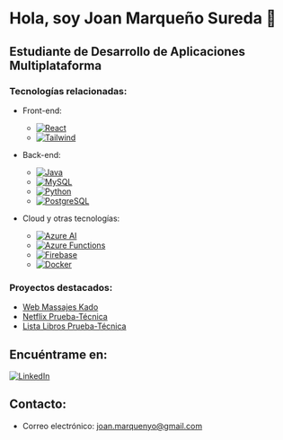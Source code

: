 # Hola, soy Joan Marqueño Sureda 👋

## Estudiante de Desarrollo de Aplicaciones Multiplataforma

### Tecnologías relacionadas:

- Front-end:
    - [![React](https://img.shields.io/badge/-React-61DAFB?style=for-the-badge&logo=react&logoColor=white&labelColor=101010)]()
    - [![Tailwind](https://img.shields.io/badge/-Tailwind-38B2AC?style=for-the-badge&logo=tailwind-css&logoColor=white&labelColor=101010)]()

- Back-end:
    - [![Java](https://img.shields.io/badge/Java-007396?style=for-the-badge&logo=java&logoColor=white&labelColor=101010)]()
    - [![MySQL](https://img.shields.io/badge/-MySQL-4479A1?style=for-the-badge&logo=mysql&logoColor=white&labelColor=101010)]()
    - [![Python](https://img.shields.io/badge/-Python-3776AB?style=for-the-badge&logo=python&logoColor=white&labelColor=101010)]()
    - [![PostgreSQL](https://img.shields.io/badge/-PostgreSQL-336791?style=for-the-badge&logo=postgresql&logoColor=white&labelColor=101010)]()

- Cloud y otras tecnologías:
    - [![Azure AI](https://img.shields.io/badge/-Azure%20AI-0089D6?style=for-the-badge&logo=microsoft-azure&logoColor=white&labelColor=101010)]()
    - [![Azure Functions](https://img.shields.io/badge/-Azure%20Functions-0089D6?style=for-the-badge&logo=microsoft-azure&logoColor=white&labelColor=101010)]()
    - [![Firebase](https://img.shields.io/badge/-Firebase-FFCA28?style=for-the-badge&logo=firebase&logoColor=white&labelColor=101010)]()
    - [![Docker](https://img.shields.io/badge/-Docker-2496ED?style=for-the-badge&logo=docker&logoColor=white&labelColor=101010)]()

### Proyectos destacados:

- [Web Massajes Kado](https://kadomasajes.com)
- [Netflix Prueba-Técnica ](https://netflix-prueba-react.web.app/)
- [Lista Libros Prueba-Técnica](https://listalibrosjoanmarqueno.netlify.app/)


## Encuéntrame en:

[![LinkedIn](https://img.shields.io/badge/LinkedIn-Brais_Moure-0077B5?style=for-the-badge&logo=linkedin&logoColor=white&labelColor=101010)](https://www.linkedin.com/in/joanmarqueno/)

## Contacto:

- Correo electrónico: [joan.marquenyo@gmail.com](mailto:joan.marquenyo@gmail.com)
